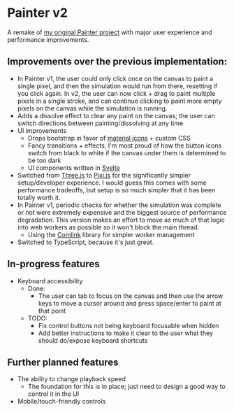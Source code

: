 # Painter v2

A remake of [my original Painter project](https://github.com/Gyanreyer/Painter) with major user experience and performance improvements.

## Improvements over the previous implementation:

- In Painter v1, the user could only click once on the canvas to paint a single pixel, and then the simulation would run from there, resetting if you click again. In v2, the user can now click + drag to paint multiple pixels in a single stroke,
  and can continue clicking to paint more empty pixels on the canvas while the simulation is running.
- Adds a dissolve effect to clear any paint on the canvas; the user can switch directions between painting/dissolving at any time
- UI improvements
  - Drops bootstrap in favor of [material icons](https://google.github.io/material-design-icons/) + custom CSS
  - Fancy transitions + effects; I'm most proud of how the button icons switch from black to white if the canvas under them is determined to be too dark
  - UI components written in [Svelte](https://svelte.dev/)
- Switched from [Three.js](https://github.com/mrdoob/three.js/) to [Pixi.js](https://github.com/pixijs/pixijs) for the significantly simpler setup/developer experience. I would guess this comes with some performance tradeoffs, but setup is so much simpler that it has been totally worth it.
- In Painter v1, periodic checks for whether the simulation was complete or not were extremely expensive and the biggest source of performance degradation. This version makes an effort to move as much of that logic into web workers as possible so it won't block the main thread.
  - Using the [Comlink](https://github.com/GoogleChromeLabs/comlink) library for simpler worker management
- Switched to TypeScript, because it's just great.

## In-progress features

- Keyboard accessibility
  - Done:
    - The user can tab to focus on the canvas and then use the arrow keys to move a cursor around and press space/enter to paint at that point
  - TODO:
    - Fix control buttons not being keyboard focusable when hidden
    - Add better instructions to make it clear to the user what they should do/expose keyboard shortcuts

## Further planned features

- The ability to change playback speed
  - The foundation for this is in place; just need to design a good way to control it in the UI
- Mobile/touch-friendly controls
